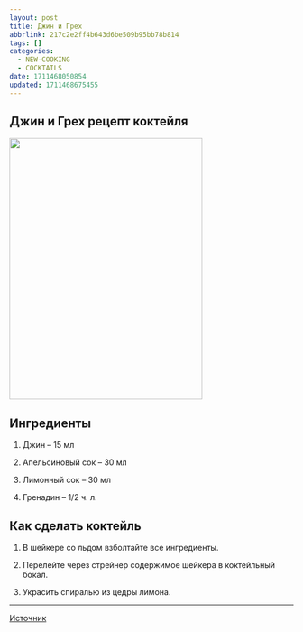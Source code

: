 ```yaml
---
layout: post
title: Джин и Грех
abbrlink: 217c2e2ff4b643d6be509b95bb78b814
tags: []
categories:
  - NEW-COOKING
  - COCKTAILS
date: 1711468050854
updated: 1711468675455
---
```


## Джин и Грех рецепт коктейля

<img width="342" height="463" src=":/3ece4e3e5a8149f8912347c4b8bb8f06"/>

## Ингредиенты

1. Джин – 15 мл

2. Апельсиновый сок – 30 мл

3. Лимонный сок – 30 мл

4. Гренадин – 1/2 ч. л.

## Как сделать коктейль

1. В шейкере со льдом взболтайте все ингредиенты.

2. Перелейте через стрейнер содержимое шейкера в коктейльный бокал.

3. Украсить спиралью из цедры лимона.

***

[Источник](https://vzboltay.com/drink/717-dzhin-i-greh.html)
